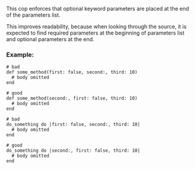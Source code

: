 This cop enforces that optional keyword parameters are placed at the
end of the parameters list.

This improves readability, because when looking through the source,
it is expected to find required parameters at the beginning of parameters list
and optional parameters at the end.

### Example:
    # bad
    def some_method(first: false, second:, third: 10)
      # body omitted
    end

    # good
    def some_method(second:, first: false, third: 10)
      # body omitted
    end

    # bad
    do_something do |first: false, second:, third: 10|
      # body omitted
    end

    # good
    do_something do |second:, first: false, third: 10|
      # body omitted
    end
